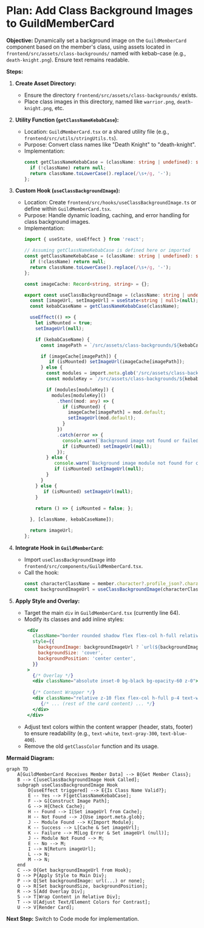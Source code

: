# Plan: Add Class Background Images to GuildMemberCard

**Objective:** Dynamically set a background image on the `GuildMemberCard` component based on the member's class, using assets located in `frontend/src/assets/class-backgrounds/` named with kebab-case (e.g., `death-knight.png`). Ensure text remains readable.

**Steps:**

1.  **Create Asset Directory:**
    *   Ensure the directory `frontend/src/assets/class-backgrounds/` exists.
    *   Place class images in this directory, named like `warrior.png`, `death-knight.png`, etc.

2.  **Utility Function (`getClassNameKebabCase`):**
    *   Location: `GuildMemberCard.tsx` or a shared utility file (e.g., `frontend/src/utils/stringUtils.ts`).
    *   Purpose: Convert class names like "Death Knight" to "death-knight".
    *   Implementation:
        ```typescript
        const getClassNameKebabCase = (className: string | undefined): string | null => {
          if (!className) return null;
          return className.toLowerCase().replace(/\s+/g, '-');
        };
        ```

3.  **Custom Hook (`useClassBackgroundImage`):**
    *   Location: Create `frontend/src/hooks/useClassBackgroundImage.ts` or define within `GuildMemberCard.tsx`.
    *   Purpose: Handle dynamic loading, caching, and error handling for class background images.
    *   Implementation:
        ```typescript
        import { useState, useEffect } from 'react';

        // Assuming getClassNameKebabCase is defined here or imported
        const getClassNameKebabCase = (className: string | undefined): string | null => {
          if (!className) return null;
          return className.toLowerCase().replace(/\s+/g, '-');
        };

        const imageCache: Record<string, string> = {}; 

        export const useClassBackgroundImage = (className: string | undefined): string | null => {
          const [imageUrl, setImageUrl] = useState<string | null>(null);
          const kebabCaseName = getClassNameKebabCase(className);

          useEffect(() => {
            let isMounted = true;
            setImageUrl(null); 

            if (kebabCaseName) {
              const imagePath = `/src/assets/class-backgrounds/${kebabCaseName}.png`;

              if (imageCache[imagePath]) {
                 if (isMounted) setImageUrl(imageCache[imagePath]);
              } else {
                const modules = import.meta.glob('/src/assets/class-backgrounds/*.png');
                const moduleKey = `/src/assets/class-backgrounds/${kebabCaseName}.png`;

                if (modules[moduleKey]) {
                  modules[moduleKey]()
                    .then((mod: any) => { 
                      if (isMounted) {
                        imageCache[imagePath] = mod.default; 
                        setImageUrl(mod.default);
                      }
                    })
                    .catch(error => {
                      console.warn(`Background image not found or failed to load for class "${className}" at path ${imagePath}:`, error);
                      if (isMounted) setImageUrl(null); 
                    });
                } else {
                   console.warn(`Background image module not found for class "${className}" at path ${imagePath}`);
                   if (isMounted) setImageUrl(null); 
                }
              }
            } else {
               if (isMounted) setImageUrl(null); 
            }
            
            return () => { isMounted = false; };

          }, [className, kebabCaseName]); 

          return imageUrl;
        };
        ```

4.  **Integrate Hook in `GuildMemberCard`:**
    *   Import `useClassBackgroundImage` into `frontend/src/components/GuildMemberCard.tsx`.
    *   Call the hook:
        ```typescript
        const characterClassName = member.character?.profile_json?.character_class?.name || member.character?.class;
        const backgroundImageUrl = useClassBackgroundImage(characterClassName);
        ```

5.  **Apply Style and Overlay:**
    *   Target the main `div` in `GuildMemberCard.tsx` (currently line 64).
    *   Modify its classes and add inline styles:
        ```jsx
         <div 
           className="border rounded shadow flex flex-col h-full relative overflow-hidden bg-gray-800" // Base background
           style={{
             backgroundImage: backgroundImageUrl ? `url(${backgroundImageUrl})` : 'none',
             backgroundSize: 'cover',
             backgroundPosition: 'center center',
           }}
         >
           {/* Overlay */}
           <div className="absolute inset-0 bg-black bg-opacity-60 z-0"></div> 
           
           {/* Content Wrapper */}
           <div className="relative z-10 flex flex-col h-full p-4 text-white"> 
              {/* ... (rest of the card content) ... */}
           </div>
         </div>
        ```
    *   Adjust text colors within the content wrapper (header, stats, footer) to ensure readability (e.g., `text-white`, `text-gray-300`, `text-blue-400`).
    *   Remove the old `getClassColor` function and its usage.

**Mermaid Diagram:**

```mermaid
graph TD
    A[GuildMemberCard Receives Member Data] --> B{Get Member Class};
    B --> C[useClassBackgroundImage Hook Called];
    subgraph useClassBackgroundImage Hook
        D[useEffect triggered] --> E{Is Class Name Valid?};
        E -- Yes --> F[getClassNameKebabCase];
        F --> G[Construct Image Path];
        G --> H{Check Cache};
        H -- Found --> I[Set imageUrl from Cache];
        H -- Not Found --> J{Use import.meta.glob};
        J -- Module Found --> K{Import Module};
        K -- Success --> L[Cache & Set imageUrl];
        K -- Failure --> M[Log Error & Set imageUrl (null)];
        J -- Module Not Found --> M;
        E -- No --> M;
        I --> N[Return imageUrl];
        L --> N;
        M --> N;
    end
    C --> O{Get backgroundImageUrl from Hook};
    O --> P{Apply Style to Main Div};
    P --> Q[Set backgroundImage: url(...) or none];
    Q --> R[Set backgroundSize, backgroundPosition];
    R --> S[Add Overlay Div];
    S --> T[Wrap Content in Relative Div];
    T --> U[Adjust Text/Element Colors for Contrast];
    U --> V[Render Card];
```

**Next Step:** Switch to Code mode for implementation.
